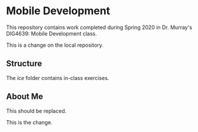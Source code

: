 # Mobile Development
This repository contains work completed during Spring 2020 in Dr. Murray's DIG4639: Mobile Development class.

This is a change on the local repository.

## Structure
The *ice* folder contains in-class exercises. 

## About Me
This should be replaced.

This is the change.
